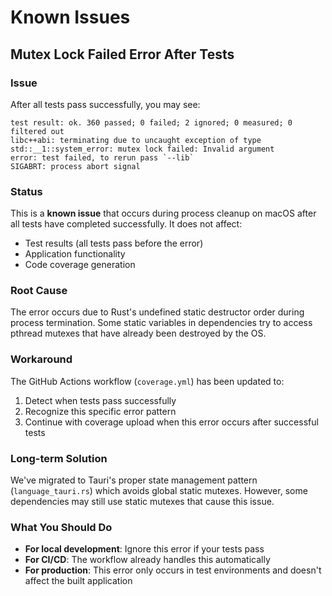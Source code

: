 # Known Issues

## Mutex Lock Failed Error After Tests

### Issue
After all tests pass successfully, you may see:
```
test result: ok. 360 passed; 0 failed; 2 ignored; 0 measured; 0 filtered out
libc++abi: terminating due to uncaught exception of type std::__1::system_error: mutex lock failed: Invalid argument
error: test failed, to rerun pass `--lib`
SIGABRT: process abort signal
```

### Status
This is a **known issue** that occurs during process cleanup on macOS after all tests have completed successfully. It does not affect:
- Test results (all tests pass before the error)
- Application functionality
- Code coverage generation

### Root Cause
The error occurs due to Rust's undefined static destructor order during process termination. Some static variables in dependencies try to access pthread mutexes that have already been destroyed by the OS.

### Workaround
The GitHub Actions workflow (`coverage.yml`) has been updated to:
1. Detect when tests pass successfully
2. Recognize this specific error pattern
3. Continue with coverage upload when this error occurs after successful tests

### Long-term Solution
We've migrated to Tauri's proper state management pattern (`language_tauri.rs`) which avoids global static mutexes. However, some dependencies may still use static mutexes that cause this issue.

### What You Should Do
- **For local development**: Ignore this error if your tests pass
- **For CI/CD**: The workflow already handles this automatically
- **For production**: This error only occurs in test environments and doesn't affect the built application